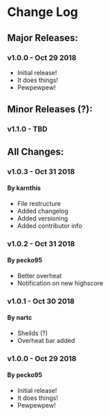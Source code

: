 # Change Log

## Major Releases:
### v1.0.0 - Oct 29 2018
* Initial release!
* It does things!
* Pewpewpew!

## Minor Releases (?):
### v1.1.0 - TBD

## All Changes:
### v1.0.3 - Oct 31 2018
#### By karnthis
* File restructure
* Added changelog
* Added versioning
* Added contributor info

### v1.0.2 - Oct 31 2018
#### By pecko95
* Better overheat
* Notification on new highscore

### v1.0.1 - Oct 30 2018
#### By nartc
* Sheilds (?)
* Overheat bar added

### v1.0.0 - Oct 29 2018
#### By pecko95
* Initial release!
* It does things!
* Pewpewpew!